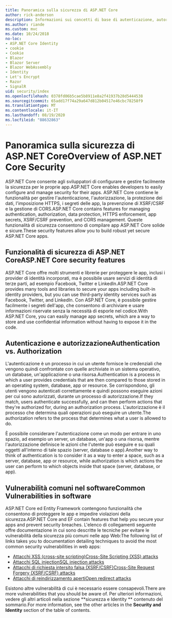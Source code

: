 ```yaml
---
title: Panoramica sulla sicurezza di ASP.NET Core
author: rick-anderson
description: Informazioni sui concetti di base di autenticazione, autorizzazione e sicurezza in ASP.NET Core.
ms.author: riande
ms.custom: mvc
ms.date: 10/24/2018
no-loc:
- ASP.NET Core Identity
- cookie
- Cookie
- Blazor
- Blazor Server
- Blazor WebAssembly
- Identity
- Let's Encrypt
- Razor
- SignalR
uid: security/index
ms.openlocfilehash: 0378fd06b5cae5b8911e8a2f41937b28d5444538
ms.sourcegitcommit: 65add17f74a29a647d812b04517e46cbc78258f9
ms.translationtype: MT
ms.contentlocale: it-IT
ms.lasthandoff: 08/19/2020
ms.locfileid: "88632863"
---
```

# <a name="overview-of-aspnet-core-security"></a><span data-ttu-id="92ea2-103">Panoramica sulla sicurezza di ASP.NET Core</span><span class="sxs-lookup"><span data-stu-id="92ea2-103">Overview of ASP.NET Core Security</span></span>

<span data-ttu-id="92ea2-104">ASP.NET Core consente agli sviluppatori di configurare e gestire facilmente la sicurezza per le proprie app.</span><span class="sxs-lookup"><span data-stu-id="92ea2-104">ASP.NET Core enables developers to easily configure and manage security for their apps.</span></span> <span data-ttu-id="92ea2-105">ASP.NET Core contiene le funzionalità per gestire l'autenticazione, l'autorizzazione, la protezione dei dati, l'imposizione HTTPS, i segreti delle app, la prevenzione di XSRF/CSRF e la gestione di CORS.</span><span class="sxs-lookup"><span data-stu-id="92ea2-105">ASP.NET Core contains features for managing authentication, authorization, data protection, HTTPS enforcement, app secrets, XSRF/CSRF prevention, and CORS management.</span></span> <span data-ttu-id="92ea2-106">Queste funzionalità di sicurezza consentono di compilare app ASP.NET Core solide e sicure.</span><span class="sxs-lookup"><span data-stu-id="92ea2-106">These security features allow you to build robust yet secure ASP.NET Core apps.</span></span>

## <a name="aspnet-core-security-features"></a><span data-ttu-id="92ea2-107">Funzionalità di sicurezza di ASP.NET Core</span><span class="sxs-lookup"><span data-stu-id="92ea2-107">ASP.NET Core security features</span></span>

<span data-ttu-id="92ea2-108">ASP.NET Core offre molti strumenti e librerie per proteggere le app, inclusi i provider di identità incorporati, ma è possibile usare servizi di identità di terze parti, ad esempio Facebook, Twitter e LinkedIn.</span><span class="sxs-lookup"><span data-stu-id="92ea2-108">ASP.NET Core provides many tools and libraries to secure your apps including built-in identity providers, but you can use third-party identity services such as Facebook, Twitter, and LinkedIn.</span></span> <span data-ttu-id="92ea2-109">Con ASP.NET Core, è possibile gestire facilmente i segreti dell'app, che consentono di archiviare e usare informazioni riservate senza la necessità di esporle nel codice.</span><span class="sxs-lookup"><span data-stu-id="92ea2-109">With ASP.NET Core, you can easily manage app secrets, which are a way to store and use confidential information without having to expose it in the code.</span></span>

## <a name="authentication-vs-authorization"></a><span data-ttu-id="92ea2-110">Autenticazione e autorizzazione</span><span class="sxs-lookup"><span data-stu-id="92ea2-110">Authentication vs. Authorization</span></span>

<span data-ttu-id="92ea2-111">L'autenticazione è un processo in cui un utente fornisce le credenziali che vengono quindi confrontate con quelle archiviate in un sistema operativo, un database, un'applicazione o una risorsa.</span><span class="sxs-lookup"><span data-stu-id="92ea2-111">Authentication is a process in which a user provides credentials that are then compared to those stored in an operating system, database, app or resource.</span></span> <span data-ttu-id="92ea2-112">Se corrispondono, gli utenti vengono autenticati correttamente e quindi possono eseguire azioni per cui sono autorizzati, durante un processo di autorizzazione.</span><span class="sxs-lookup"><span data-stu-id="92ea2-112">If they match, users authenticate successfully, and can then perform actions that they're authorized for, during an authorization process.</span></span> <span data-ttu-id="92ea2-113">L'autorizzazione è il processo che determina quali operazioni può eseguire un utente.</span><span class="sxs-lookup"><span data-stu-id="92ea2-113">The authorization refers to the process that determines what a user is allowed to do.</span></span>

<span data-ttu-id="92ea2-114">È possibile considerare l'autenticazione come un modo per entrare in uno spazio, ad esempio un server, un database, un'app o una risorsa, mentre l'autorizzazione definisce le azioni che l'utente può eseguire e su quali oggetti all'interno di tale spazio (server, database o app).</span><span class="sxs-lookup"><span data-stu-id="92ea2-114">Another way to think of authentication is to consider it as a way to enter a space, such as a server, database, app or resource, while authorization is which actions the user can perform to which objects inside that space (server, database, or app).</span></span>

## <a name="common-vulnerabilities-in-software"></a><span data-ttu-id="92ea2-115">Vulnerabilità comuni nel software</span><span class="sxs-lookup"><span data-stu-id="92ea2-115">Common Vulnerabilities in software</span></span>

<span data-ttu-id="92ea2-116">ASP.NET Core ed Entity Framework contengono funzionalità che consentono di proteggere le app e impedire violazioni della sicurezza.</span><span class="sxs-lookup"><span data-stu-id="92ea2-116">ASP.NET Core and EF contain features that help you secure your apps and prevent security breaches.</span></span> <span data-ttu-id="92ea2-117">L'elenco di collegamenti seguente offre documentazione in cui sono descritte le tecniche per evitare le vulnerabilità della sicurezza più comuni nelle app Web:</span><span class="sxs-lookup"><span data-stu-id="92ea2-117">The following list of links takes you to documentation detailing techniques to avoid the most common security vulnerabilities in web apps:</span></span>

* [<span data-ttu-id="92ea2-118">Attacchi XSS (cross-site scripting)</span><span class="sxs-lookup"><span data-stu-id="92ea2-118">Cross-Site Scripting (XSS) attacks</span></span>](xref:security/cross-site-scripting)
* [<span data-ttu-id="92ea2-119">Attacchi SQL injection</span><span class="sxs-lookup"><span data-stu-id="92ea2-119">SQL injection attacks</span></span>](/ef/core/querying/raw-sql)
* [<span data-ttu-id="92ea2-120">Attacchi di richiesta intersito falsa (XSRF/CSRF)</span><span class="sxs-lookup"><span data-stu-id="92ea2-120">Cross-Site Request Forgery (XSRF/CSRF) attacks</span></span>](xref:security/anti-request-forgery)
* [<span data-ttu-id="92ea2-121">Attacchi di reindirizzamento aperti</span><span class="sxs-lookup"><span data-stu-id="92ea2-121">Open redirect attacks</span></span>](xref:security/preventing-open-redirects)

<span data-ttu-id="92ea2-122">Esistono altre vulnerabilità di cui è necessario essere consapevoli.</span><span class="sxs-lookup"><span data-stu-id="92ea2-122">There are more vulnerabilities that you should be aware of.</span></span> <span data-ttu-id="92ea2-123">Per ulteriori informazioni, vedere gli altri articoli nella sezione \*\*sicurezza e Identity \*\* contenuto del sommario.</span><span class="sxs-lookup"><span data-stu-id="92ea2-123">For more information, see the other articles in the **Security and Identity** section of the table of contents.</span></span>
